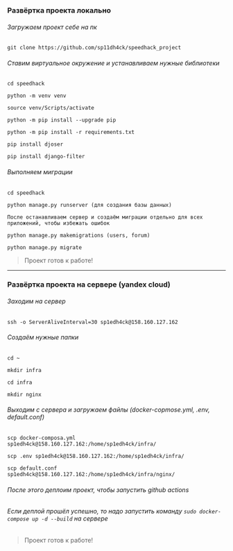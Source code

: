 ### Развёртка проекта локально

###### Загружаем проект себе на пк
```
git clone https://github.com/sp11dh4ck/speedhack_project
```

###### Ставим виртуальное окружение и устанавливаем нужные библиотеки
```
cd speedhack

python -m venv venv

source venv/Scripts/activate

python -m pip install --upgrade pip

python -m pip install -r requirements.txt

pip install djoser

pip install django-filter
```

###### Выполняем миграции
```
cd speedhack

python manage.py runserver (для создания базы данных)

После останавливаем сервер и создаём миграции отдельно для всех приложений, чтобы избежать ошибок

python manage.py makemigrations (users, forum)

python manage.py migrate
```

> Проект готов к работе!

---

### Развёртка проекта на сервере (yandex cloud)

###### Заходим на сервер
```
ssh -o ServerAliveInterval=30 sp1edh4ck@158.160.127.162
```

###### Создаём нужные папки
```
cd ~

mkdir infra

cd infra

mkdir nginx
```

###### Выходим с сервера и загружаем файлы (docker-copmose.yml, .env, default.conf)
```
scp docker-composa.yml sp1edh4ck@158.160.127.162:/home/sp1edh4ck/infra/

scp .env sp1edh4ck@158.160.127.162:/home/sp1edh4ck/infra/

scp default.conf sp1edh4ck@158.160.127.162:/home/sp1edh4ck/infra/nginx/
```

###### После этого деплоим проект, чтобы запустить github actions
###### Если деплой прошёл успешно, то надо запустить команду ```sudo docker-compose up -d --build``` на сервере

> Проект готов к работе!
